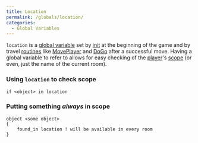 ```yaml
---
title: Location
permalink: /globals/location/
categories: 
  - Global Variables
---
```



`location` is a [global variable](basics/global/) set by
[init](routines/init/) at the beginning of the game and by travel
[routines](routines/) like [MovePlayer](routines/moveplayer/)
and [DoGo](verb-routines/dogo/) after a successful move. Having a global
variable to refer to allows for easy checking of the
[player](globals/player/)'s [scope](scope/) (or even, just
the name of the current room).

### Using `location` to check scope

    if <object> in location

### Putting something *always* in scope

    object <some object>
    {
        found_in location ! will be available in every room
    }
